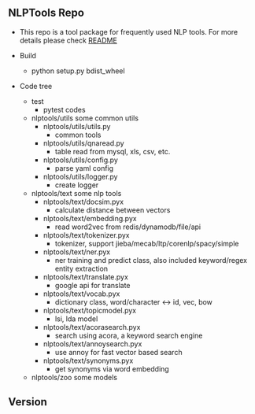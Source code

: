 ## NLPTools Repo
* This repo is a tool package for frequently used NLP tools. For more details please check [README](http://n2.c3.acnailab.com/code/ailab/index.html)

* Build
    - python setup.py bdist_wheel

* Code tree
    - test
        - pytest codes
    - nlptools/utils
        some common utils
        - nlptools/utils/utils.py
            - common tools
        - nlptools/utils/qnaread.py
            - table read from mysql, xls, csv, etc.
        - nlptools/utils/config.py
            - parse yaml config
        -  nlptools/utils/logger.py
            - create logger
    - nlptools/text
        some nlp tools
         -  nlptools/text/docsim.pyx
            * calculate distance between vectors
         -  nlptools/text/embedding.pyx
            * read word2vec from redis/dynamodb/file/api
         -  nlptools/text/tokenizer.pyx
            * tokenizer, support jieba/mecab/ltp/corenlp/spacy/simple
         -  nlptools/text/ner.pyx
            * ner training and predict class, also included keyword/regex entity extraction 
         -  nlptools/text/translate.pyx
            * google api for translate
         -  nlptools/text/vocab.pyx
            * dictionary class, word/character <-> id, vec, bow 
         -  nlptools/text/topicmodel.pyx
            * lsi, lda model
         -  nlptools/text/acorasearch.pyx
            * search using acora, a keyword search engine
         -  nlptools/text/annoysearch.pyx
            * use annoy for fast vector based search
         -  nlptools/text/synonyms.pyx
            * get synonyms via word embedding
    - nlptools/zoo
        some models

## Version


